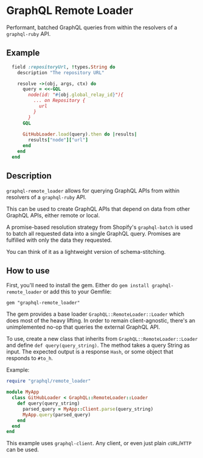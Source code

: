 # GraphQL Remote Loader
Performant, batched GraphQL queries from within the resolvers of a `graphql-ruby` API.

## Example

```ruby
  field :repositoryUrl, !types.String do
    description "The repository URL"

    resolve ->(obj, args, ctx) do
      query = <<-GQL
        node(id: "#{obj.global_relay_id}"){
          ... on Repository {
            url
          }
        }
      GQL
    
      GitHubLoader.load(query).then do |results|
        results["node"]["url"]
      end
    end
  end
```

## Description
`graphql-remote_loader` allows for querying GraphQL APIs from within resolvers of a `graphql-ruby` API. 

This can be used to create GraphQL APIs that depend on data from other GraphQL APIs, either remote or local. 

A promise-based resolution strategy from Shopify's `graphql-batch` is used to batch all requested data into a single GraphQL query. Promises are fulfilled with only the data they requested.

You can think of it as a lightweight version of schema-stitching.

## How to use
First, you'll need to install the gem. Either do `gem install graphql-remote_loader` or add this to your Gemfile:

```
gem "graphql-remote_loader"
```

The gem provides a base loader `GraphQL::RemoteLoader::Loader` which does most of the heavy lifting. In order to remain client-agnostic, there's an unimplemented no-op that queries the external GraphQL API.

To use, create a new class that inherits from `GraphQL::RemoteLoader::Loader` and define `def query(query_string)`. The method takes a query String as input. The expected output is a response `Hash`, or some object that responds to `#to_h`.

Example:

```ruby
require "graphql/remote_loader"

module MyApp
  class GitHubLoader < GraphQL::RemoteLoader::Loader
    def query(query_string)
      parsed_query = MyApp::Client.parse(query_string)
      MyApp.query(parsed_query)
    end
  end
end
```

This example uses `graphql-client`. Any client, or even just plain `cURL`/`HTTP` can be used.
